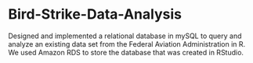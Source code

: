 # Bird-Strike-Data-Analysis

Designed and implemented a relational database in mySQL to query and analyze an existing data set from the Federal Aviation Administration in R. 
We used Amazon RDS to store the database that was created in RStudio.

